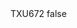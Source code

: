 <?xml version="1.0" encoding="UTF-8"?>
<CustomMetadata xmlns="http://soap.sforce.com/2006/04/metadata">
    <label>TXU672</label>
    <protected>false</protected>
</CustomMetadata>
